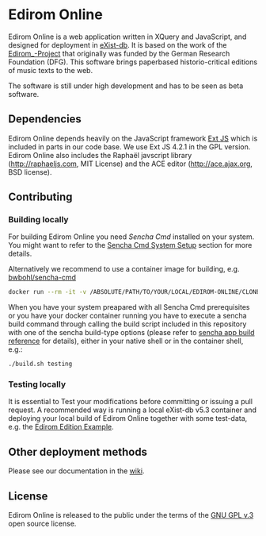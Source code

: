 # Edirom Online

Edirom Online is a web application written in XQuery and JavaScript, and designed for deployment in [eXist-db](https://exist-db.org/). It is based on the work of the [Edirom_-Project](https://edirom.de/edirom-projekt/) that originally was funded by the German Research Foundation (DFG). This software brings paperbased historio-critical editions of music texts to the web.

The software is still under high development and has to be seen as beta software.

## Dependencies

Edirom Online depends heavily on the JavaScript framework [Ext JS](https://www.sencha.com/products/extjs) which is included in parts in our code base. We use Ext JS 4.2.1 in the GPL version. Edirom Online also includes the Raphaël javscript library (<http://raphaeljs.com>, MIT License) and the ACE editor (<http://ace.ajax.org>, BSD license).

## Contributing

### Building locally

For building Edirom Online you need *Sencha Cmd* installed on your system. You might want to refer to the [Sencha Cmd System Setup](https://docs.sencha.com/cmd/7.5.0/guides/intro_to_cmd.html#intro_to_cmd_-_system_setup) section for more details.

Alternatively we recommend to use a container image for building, e.g. [bwbohl/sencha-cmd](https://github.com/bwbohl/sencha-cmd/pkgs/container/sencha-cmd)

```bash
docker run --rm -it -v /ABSOLUTE/PATH/TO/YOUR/LOCAL/EDIROM-ONLINE/CLONE:/app --name ediBuild ghcr.io/bwbohl/sencha-cmd:latest
```

When you have your system preapared with all Sencha Cmd prerequisites or you have your docker container running you have to execute a sencha build command through calling the build script included in this repository with one of the sencha build-type options (please refer to [sencha app build reference](https://docs.sencha.com/cmd/guides/advanced_cmd/cmd_reference.html#advanced_cmd-_-cmd_reference_-_sencha_app_build) for details), either in your native shell or in the container shell, e.g.:

```bash
./build.sh testing
```

### Testing locally

It is essential to Test your modifications before committing or issuing a pull request. A recommended way is running a local eXist-db v5.3 container and deploying your local build of Edirom Online together with some test-data, e.g. the [Edirom Edition Example](https://github.com/Edirom/EditionExample).

## Other deployment methods

Please see our documentation in the [wiki](https://github.com/Edirom/Edirom-Online/wiki). 

## License

Edirom Online is released to the public under the terms of the [GNU GPL v.3](<http://www.gnu.org/copyleft/gpl.html>) open source license.

<!--
# EdiromOnline/app

This folder contains the javascript files for the application.

# EdiromOnline/resources

This folder contains static resources (typically an `"images"` folder as well).

# EdiromOnline/overrides

This folder contains override classes. All overrides in this folder will be 
automatically included in application builds if the target class of the override
is loaded.

# EdiromOnline/sass/etc

This folder contains misc. support code for sass builds (global functions, 
mixins, etc.)

# EdiromOnline/sass/src

This folder contains sass files defining css rules corresponding to classes
included in the application's javascript code build.  By default, files in this 
folder are mapped to the application's root namespace, 'EdiromOnline'. The
namespace to which files in this directory are matched is controlled by the
app.sass.namespace property in EdiromOnline/.sencha/app/sencha.cfg. 

# EdiromOnline/sass/var

This folder contains sass files defining sass variables corresponding to classes
included in the application's javascript code build.  By default, files in this 
folder are mapped to the application's root namespace, 'EdiromOnline'. The
namespace to which files in this directory are matched is controlled by the
app.sass.namespace property in EdiromOnline/.sencha/app/sencha.cfg. 
-->
